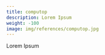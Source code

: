 ```yaml
---
title: computop 
description: Lorem Ipsum 
weight: -100
image: img/references/computop.jpg
---
```

Lorem Ipsum
